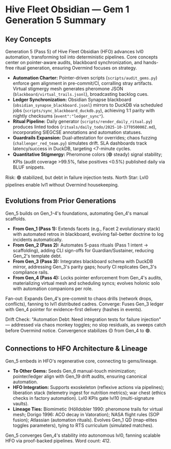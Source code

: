 # Hive Fleet Obsidian — Gem 1 Generation 5 Summary

## Key Concepts
Generation 5 (Pass 5) of Hive Fleet Obsidian (HFO) advances lvl0 automation, transforming toil into deterministic pipelines. Core concepts center on pointer-aware audits, blackboard synchronization, and hands-free ritual generation, ensuring Overmind focuses on strategy.

- **Automation Charter:** Pointer-driven scripts (`scripts/audit_gems.py`) enforce gem alignment in pre-commit/CI, corralling stray artifacts. Virtual stigmergy mesh generates pheromone JSON (`blackboard/virtual_trails.jsonl`), broadcasting backlog cues.
- **Ledger Synchronization:** Obsidian Synapse blackboard (`obsidian_synapse_blackboard.jsonl`) mirrors to DuckDB via scheduled jobs (`scripts/sync_blackboard_duckdb.py`), achieving 1:1 parity with nightly checksums (`event":"ledger_sync"`).
- **Ritual Pipeline:** Daily generator (`scripts/render_daily_ritual.py`) produces linted todos (`rituals/daily_todo/2025-10-17T050000Z.md`), incorporating SIEGCSE annotations and automation statuses.
- **Guardrails Expansion:** Dual-attestation for overrides; chaos fuzzing (`challenger_red_team.py`) simulates drift. SLA dashboards track latency/success in DuckDB, targeting <7-minute cycles.
- **Quantitative Stigmergy:** Pheromone colors (🟢 steady) signal stability; KPIs (audit coverage >99.5%, false positives <0.5%) published daily via BLUF snippets.

Risk: 🟢 stabilized, but debt in failure injection tests. North Star: Lvl0 pipelines enable lvl1 without Overmind housekeeping.

## Evolutions from Prior Generations
Gen_5 builds on Gen_1-4's foundations, automating Gen_4's manual scaffolds.

- **From Gen_1 (Pass 1):** Extends facets (e.g., Facet 2 evolutionary stack) with automated retros in blackboard, evolving fail-better doctrine to log incidents automatically.
- **From Gen_2 (Pass 2):** Automates 5-pass rituals (Pass 1 intent → scaffolding), adding CLI sign-offs for Guardian/Sustainer, reducing Gen_2's template debt.
- **From Gen_3 (Pass 3):** Integrates blackboard schema with DuckDB mirror, addressing Gen_3's parity gaps; hourly CI replicates Gen_3's compliance rails.
- **From Gen_4 (Pass 4):** Locks pointer enforcement from Gen_4's audits, materializing virtual mesh and scheduling syncs; evolves holonic solo with automation companions per role.

Fan-out: Expands Gen_4's pre-commit to chaos drills (network drops, conflicts), fanning to lvl1 distributed cadres. Converge: Fuses Gen_3 ledger with Gen_4 pointer for evidence-first delivery (hashes in events).

Drift Check: "Automation Debt: Need integration tests for failure injection" — addressed via chaos monkey toggles; no slop residuals, as sweeps catch before Overmind notice. Convergence stabilizes 🟡 from Gen_4 to 🟢.

## Connections to HFO Architecture & Lineage
Gen_5 embeds in HFO's regenerative core, connecting to gems/lineage.

- **To Other Gems:** Seeds Gen_6 manual-touch minimization; pointer/ledger align with Gen_19 drift audits, ensuring canonical automation.
- **HFO Integration:** Supports exoskeleton (reflexive actions via pipelines); liberation stack (telemetry ingest for nutrition metrics); war chest (ethics checks in factory automation). Lvl0 KPIs gate lvl10 (multi-signature vaults).
- **Lineage Ties:** Biomimetic (Hölldobler 1990: pheromone trails for virtual mesh; Dorigo 1996: ACO decay in Vatoration); NASA flight rules (SOP fusion); Atlassian (automation rituals). Evolves Gen_1 QD (map-elites toggles parameters), tying to RTS curriculum (simulated matches).

Gen_5 converges Gen_4's stability into autonomous lvl0, fanning scalable HFO via proof-backed pipelines. Word count: 412.
